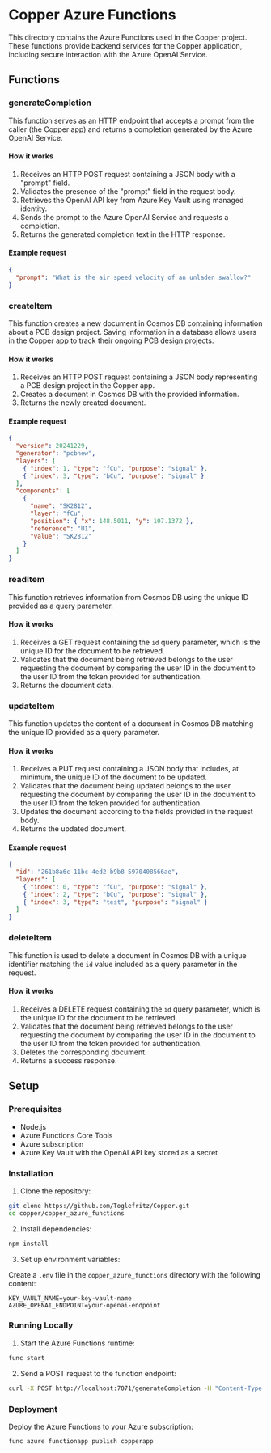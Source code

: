 # Copper Azure Functions

This directory contains the Azure Functions used in the Copper project. These functions provide backend services for the Copper application, including secure interaction with the Azure OpenAI Service.

## Functions

### generateCompletion

This function serves as an HTTP endpoint that accepts a prompt from the caller (the Copper app) and returns a completion generated by the Azure OpenAI Service.

#### How it works

1. Receives an HTTP POST request containing a JSON body with a "prompt" field.
2. Validates the presence of the "prompt" field in the request body.
3. Retrieves the OpenAI API key from Azure Key Vault using managed identity.
4. Sends the prompt to the Azure OpenAI Service and requests a completion.
5. Returns the generated completion text in the HTTP response.

#### Example request

```json
{
  "prompt": "What is the air speed velocity of an unladen swallow?"
}
```

### createItem

This function creates a new document in Cosmos DB containing information about a PCB design project. Saving information
in a database allows users in the Copper app to track their ongoing PCB design projects.

#### How it works

1. Receives an HTTP POST request containing a JSON body representing a PCB design project in the Copper app.
2. Creates a document in Cosmos DB with the provided information.
3. Returns the newly created document.

#### Example request

```json
{
  "version": 20241229,
  "generator": "pcbnew",
  "layers": [
    { "index": 1, "type": "fCu", "purpose": "signal" },
    { "index": 3, "type": "bCu", "purpose": "signal" }
  ],
  "components": [
    {
      "name": "SK2812",
      "layer": "fCu",
      "position": { "x": 148.5011, "y": 107.1372 },
      "reference": "U1",
      "value": "SK2812"
    }
  ]
}
```

### readItem

This function retrieves information from Cosmos DB using the unique ID provided as a query parameter.

#### How it works

1. Receives a GET request containing the `id` query parameter, which is the unique ID for the document to be retrieved.
2. Validates that the document being retrieved belongs to the user requesting the document by comparing the user ID
   in the document to the user ID from the token provided for authentication.
3. Returns the document data.

### updateItem

This function updates the content of a document in Cosmos DB matching the unique ID provided as a query parameter.

#### How it works

1. Receives a PUT request containing a JSON body that includes, at minimum, the unique ID of the document to be 
   updated.
2. Validates that the document being updated belongs to the user requesting the document by comparing the user ID
   in the document to the user ID from the token provided for authentication.
3. Updates the document according to the fields provided in the request body.
4. Returns the updated document.

#### Example request

```json
{
  "id": "261b8a6c-11bc-4ed2-b9b8-5970408566ae",
  "layers": [
    { "index": 0, "type": "fCu", "purpose": "signal" },
    { "index": 2, "type": "bCu", "purpose": "signal" },
    { "index": 3, "type": "test", "purpose": "signal" }
  ]
}
```

### deleteItem

This function is used to delete a document in Cosmos DB with a unique identifier matching the `id` value included as
a query parameter in the request.

#### How it works

1. Receives a DELETE request containing the `id` query parameter, which is the unique ID for the document to be retrieved.
2. Validates that the document being retrieved belongs to the user requesting the document by comparing the user ID
   in the document to the user ID from the token provided for authentication.
3. Deletes the corresponding document.
4. Returns a success response.

## Setup

### Prerequisites

- Node.js
- Azure Functions Core Tools
- Azure subscription
- Azure Key Vault with the OpenAI API key stored as a secret

### Installation

1. Clone the repository:

```sh
git clone https://github.com/Toglefritz/Copper.git
cd copper/copper_azure_functions
```

2. Install dependencies:

```sh
npm install
```

3. Set up environment variables:

Create a `.env` file in the `copper_azure_functions` directory with the following content:

```env
KEY_VAULT_NAME=your-key-vault-name
AZURE_OPENAI_ENDPOINT=your-openai-endpoint
```

### Running Locally

1. Start the Azure Functions runtime:

```sh
func start
```

2. Send a POST request to the function endpoint:

```sh
curl -X POST http://localhost:7071/generateCompletion -H "Content-Type: application/json" -d '{"prompt": "What is the air speed velocity of an unladen swallow?"}'
```

### Deployment

Deploy the Azure Functions to your Azure subscription:

```sh
func azure functionapp publish copperapp
```